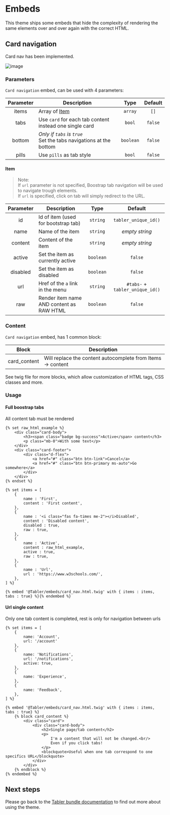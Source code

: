 # Embeds

This theme ships some embeds that hide the complexity of rendering the same elements over and over again with the correct HTML.

## Card navigation

Card nav has been implemented.

![image](https://user-images.githubusercontent.com/25293190/209343709-59998ee6-2358-4fc5-b256-727b68af3054.png)

### Parameters
`Card navigation` embed, can be used with 4 parameters:

| Parameter | Description                                                            |   Type    | Default |
|:---------:|------------------------------------------------------------------------|:---------:|:-------:|
|   items   | Array of [Item](#Item)                                                 |  `array`  |  `[]`   |
|   tabs    | Use `card` for each tab content instead one single card                |  `bool`   | `false` |
|  bottom   | _Only if `tabs` is `true`_ <br/>Set the tabs navigations at the bottom | `boolean` | `false` |
|   pills   | Use `pills` as tab style                                               |  `bool`   | `false` |

#### Item

> Note:   
> If `url` parameter is not specified, Boostrap tab navigation will be used to navigate trough elements.   
> If `url` is specified, click on tab will simply redirect to the URL.   

| Parameter | Description                              |   Type    |             Default             |
|:---------:|------------------------------------------|:---------:|:-------------------------------:|
|    id     | Id of item (used for bootstrap tab)      | `string`  |      `tabler_unique_id()`       |
|   name    | Name of the item                         | `string`  |         _empty string_          |
|  content  | Content of the item                      | `string`  |         _empty string_          |
|  active   | Set the item as currently active         | `boolean` |             `false`             |
| disabled  | Set the item as disabled                 | `boolean` |             `false`             |
|    url    | Href of the `a` link in the menu         | `string`  | `#tabs-` + `tabler_unique_id()` |
|    raw    | Render item name AND content as RAW HTML | `boolean` |             `false`             |

### Content
`Card navigation` embed, has 1 common block:

|    Block     | Description                                                 |
|:------------:|-------------------------------------------------------------|
| card_content | Will replace the content autocomplete from Items -> content |

See twig file for more blocks, which allow customization of HTML tags, CSS classes and more.

### Usage
#### Full boostrap tabs
All content tab must be rendered

```twig
{% set raw_html_example %}
    <div class="card-body">
        <h3><span class="badge bg-success">Active</span> content</h3>
        <p class="mb-0">With some text</p>
    </div>
    <div class="card-footer">
        <div class="d-flex">
            <a href="#" class="btn btn-link">Cancel</a>
            <a href="#" class="btn btn-primary ms-auto">Go somewhere</a>
        </div>
    </div>
{% endset %}

{% set items = [
    {
        name : 'First',
        content : 'First content',
    },
    {
        name : '<i class="fas fa-times me-2"></i>Disabled',
        content : 'Disabled content',
        disabled : true,
        raw : true,
    },
    {
        name : 'Active',
        content : raw_html_example,
        active : true,
        raw : true,
    },
    {
        name : 'Url',
        url : 'https://www.w3schools.com/',
    },
] %}

{% embed '@Tabler/embeds/card_nav.html.twig' with { items : items, tabs : true} %}{% endembed %}
```


#### Url single content

Only one tab content is completed, rest is only for navigation between urls

```twig
{% set items = [
    {
        name: 'Account',
        url: '/account'
    },
    {
        name: 'Notifications',
        url: '/notifications',
        active: true,
    },
    {
        name: 'Experience',
    },
    {
        name: 'Feedback',
    },
] %}

{% embed '@Tabler/embeds/card_nav.html.twig' with { items : items, tabs : true} %}
    {% block card_content %}
        <div class="card">
            <div class="card-body">
                <h2>Single page/tab content</h2>
                <p>
                    I'm a content that will not be changed.<br/>
                    Even if you click tabs!
                </p>
                <blockquote>Useful when one tab correspond to one specifics URL</blockquote>
            </div>
        </div>
    {% endblock %}
{% endembed %}
```


## Next steps

Please go back to the [Tabler bundle documentation](index.md) to find out more about using the theme.
